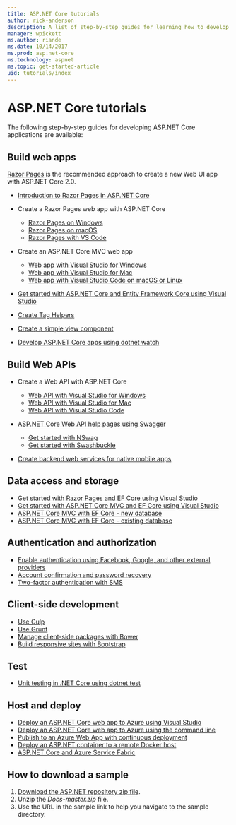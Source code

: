 ```yaml
---
title: ASP.NET Core tutorials
author: rick-anderson
description: A list of step-by-step guides for learning how to develop ASP.NET Core applications.
manager: wpickett
ms.author: riande
ms.date: 10/14/2017
ms.prod: asp.net-core
ms.technology: aspnet
ms.topic: get-started-article
uid: tutorials/index
---
```

# ASP.NET Core tutorials

The following step-by-step guides for developing ASP.NET Core applications are available:

## Build web apps

[Razor Pages](xref:mvc/razor-pages/index) is the recommended approach to create a new Web UI app with ASP.NET Core 2.0.

* [Introduction to Razor Pages in ASP.NET Core](xref:mvc/razor-pages/index)
* Create a Razor Pages web app with ASP.NET Core

   * [Razor Pages on Windows](xref:tutorials/razor-pages/index)
   * [Razor Pages on macOS](xref:tutorials/razor-pages-mac/index)
   * [Razor Pages with VS Code](xref:tutorials/razor-pages-vsc/index)  

* Create an ASP.NET Core MVC web app

   * [Web app with Visual Studio for Windows](xref:tutorials/first-mvc-app/index)
   * [Web app with Visual Studio for Mac](xref:tutorials/first-mvc-app-mac/index)
   * [Web app with Visual Studio Code on macOS or Linux](xref:tutorials/first-mvc-app-xplat/index)

* [Get started with ASP.NET Core and Entity Framework Core using Visual Studio](xref:data/ef-mvc/index)
* [Create Tag Helpers](xref:mvc/views/tag-helpers/authoring)
* [Create a simple view component](xref:mvc/views/view-components#walkthrough-creating-a-simple-view-component)
* [Develop ASP.NET Core apps using dotnet watch](xref:tutorials/dotnet-watch)

## Build Web APIs
* Create a Web API with ASP.NET Core

  * [Web API with Visual Studio for Windows](xref:tutorials/first-web-api)
  * [Web API with Visual Studio for Mac](xref:tutorials/first-web-api-mac)
  * [Web API with Visual Studio Code](xref:tutorials/web-api-vsc)

* [ASP.NET Core Web API help pages using Swagger](xref:tutorials/web-api-help-pages-using-swagger)
  * [Get started with NSwag](xref:tutorials/get-started-with-nswag)
  * [Get started with Swashbuckle](xref:tutorials/get-started-with-swashbuckle)

* [Create backend web services for native mobile apps](xref:mobile/native-mobile-backend)

## Data access and storage
* [Get started with Razor Pages and EF Core using Visual Studio](xref:data/ef-rp/intro)
* [Get started with ASP.NET Core MVC and EF Core using Visual Studio](xref:data/ef-mvc/index)
* [ASP.NET Core MVC with EF Core - new database](/ef/core/get-started/aspnetcore/new-db)
* [ASP.NET Core MVC with EF Core - existing database](/ef/core/get-started/aspnetcore/existing-db)

## Authentication and authorization
* [Enable authentication using Facebook, Google, and other external providers](xref:security/authentication/social/index)
* [Account confirmation and password recovery](xref:security/authentication/accconfirm)
* [Two-factor authentication with SMS](xref:security/authentication/2fa)

## Client-side development
* [Use Gulp](xref:client-side/using-gulp)
* [Use Grunt](xref:client-side/using-grunt)
* [Manage client-side packages with Bower](xref:client-side/bower)
* [Build responsive sites with Bootstrap](xref:client-side/bootstrap)

## Test
* [Unit testing in .NET Core using dotnet test](/dotnet/articles/core/testing/unit-testing-with-dotnet-test)

## Host and deploy
* [Deploy an ASP.NET Core web app to Azure using Visual Studio](xref:tutorials/publish-to-azure-webapp-using-vs)
* [Deploy an ASP.NET Core web app to Azure using the command line](xref:tutorials/publish-to-azure-webapp-using-cli)
* [Publish to an Azure Web App with continuous deployment](xref:host-and-deploy/azure-apps/azure-continuous-deployment)
* [Deploy an ASP.NET container to a remote Docker host](/azure/vs-azure-tools-docker-hosting-web-apps-in-docker)
* [ASP.NET Core and Azure Service Fabric](/azure/service-fabric/service-fabric-add-a-web-frontend)

<a name="download"></a> 
## How to download a sample
1. [Download the ASP.NET repository zip file](https://codeload.github.com/aspnet/Docs/zip/master).
1. Unzip the *Docs-master.zip* file.
1. Use the URL in the sample link to help you navigate to the sample directory. 
